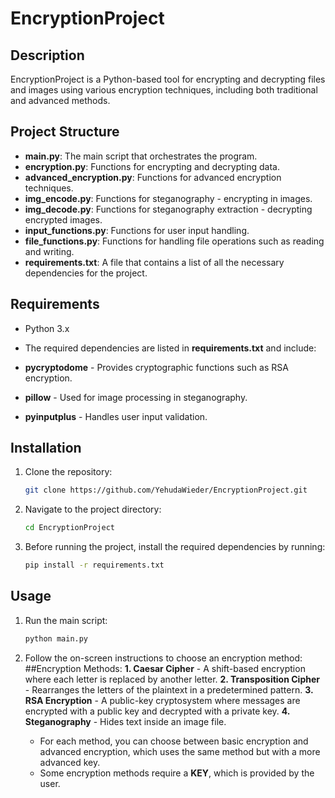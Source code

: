 # EncryptionProject

## Description
EncryptionProject is a Python-based tool for encrypting and decrypting files and images using various encryption techniques, including both traditional and advanced methods.
## Project Structure

- **main.py**: The main script that orchestrates the program.
- **encryption.py**: Functions for encrypting and decrypting data.
- **advanced_encryption.py**: Functions for advanced encryption techniques.
- **img_encode.py**: Functions for steganography - encrypting in images.
- **img_decode.py**: Functions for steganography extraction - decrypting encrypted images.
- **input_functions.py**: Functions for user input handling.
- **file_functions.py**: Functions for handling file operations such as reading and writing.
- **requirements.txt**: A file that contains a list of all the necessary dependencies for the project.



## Requirements
- Python 3.x

- The required dependencies are listed in **requirements.txt** and include:
- **pycryptodome** - Provides cryptographic functions such as RSA encryption.
- **pillow** - Used for image processing in steganography.
- **pyinputplus** - Handles user input validation.

## Installation

1. Clone the repository:
   ```bash
   git clone https://github.com/YehudaWieder/EncryptionProject.git
   ```

2. Navigate to the project directory:
   ```bash
   cd EncryptionProject
   ```
   

3. Before running the project, install the required dependencies by running:

   ```bash
   pip install -r requirements.txt
   ```
   
## Usage

1. Run the main script:
   ```bash
   python main.py
   ```

2. Follow the on-screen instructions to choose an encryption method:
   ##Encryption Methods:
   **1. Caesar Cipher** - A shift-based encryption where each letter is replaced by another letter.
   **2. Transposition Cipher** - Rearranges the letters of the plaintext in a predetermined pattern.
   **3. RSA Encryption** - A public-key cryptosystem where messages are encrypted with a public key and decrypted with a private key.
   **4. Steganography** - Hides text inside an image file.
   - For each method, you can choose between basic encryption and advanced encryption, which uses the same method but with a more advanced key.
   - Some encryption methods require a **KEY**, which is provided by the user.

